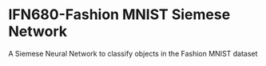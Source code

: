 # IFN680-Fashion MNIST Siemese Network
 A Siemese Neural Network to classify objects in the Fashion MNIST dataset
